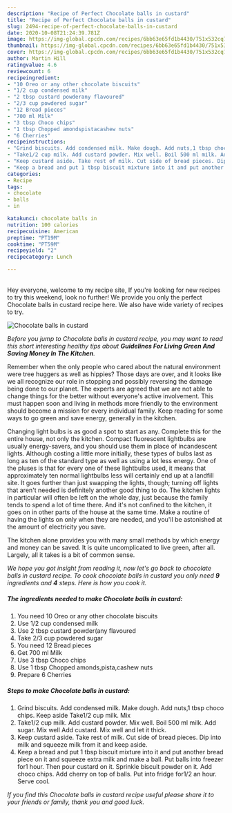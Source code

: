 ```yaml
---
description: "Recipe of Perfect Chocolate balls in custard"
title: "Recipe of Perfect Chocolate balls in custard"
slug: 2494-recipe-of-perfect-chocolate-balls-in-custard
date: 2020-10-08T21:24:39.781Z
image: https://img-global.cpcdn.com/recipes/6bb63e65fd1b4430/751x532cq70/chocolate-balls-in-custard-recipe-main-photo.jpg
thumbnail: https://img-global.cpcdn.com/recipes/6bb63e65fd1b4430/751x532cq70/chocolate-balls-in-custard-recipe-main-photo.jpg
cover: https://img-global.cpcdn.com/recipes/6bb63e65fd1b4430/751x532cq70/chocolate-balls-in-custard-recipe-main-photo.jpg
author: Martin Hill
ratingvalue: 4.6
reviewcount: 6
recipeingredient:
- "10 Oreo or any other chocolate biscuits"
- "1/2 cup condensed milk"
- "2 tbsp custard powderany flavoured"
- "2/3 cup powdered sugar"
- "12 Bread pieces"
- "700 ml Milk"
- "3 tbsp Choco chips"
- "1 tbsp Chopped amondspistacashew nuts"
- "6 Cherries"
recipeinstructions:
- "Grind biscuits. Add condensed milk. Make dough. Add nuts,1 tbsp choco chips. Keep aside Take1/2 cup milk. Mix"
- "Take1/2 cup milk. Add custard powder. Mix well. Boil 500 ml milk. Add sugar. Mix well Add custard. Mix well and let it thick."
- "Keep custard aside. Take rest of milk. Cut side of bread pieces. Dip into milk and squeeze milk from it and keep aside."
- "Keep a bread and put 1 tbsp biscuit mixture into it and put another bread piece on it and squeeze extra milk and make a ball. Put balls into freezer for1 hour. Then pour custard on it. Sprinkle biscuit powder on it. Add choco chips. Add cherry on top of balls. Put into fridge for1/2 an hour. Serve cool."
categories:
- Recipe
tags:
- chocolate
- balls
- in

katakunci: chocolate balls in 
nutrition: 100 calories
recipecuisine: American
preptime: "PT19M"
cooktime: "PT59M"
recipeyield: "2"
recipecategory: Lunch

---
```

<br>
Hey everyone, welcome to my recipe site, If you're looking for new recipes to try this weekend, look no further! We provide you only the perfect Chocolate balls in custard recipe here. We also have wide variety of recipes to try.
<br>


![Chocolate balls in custard](https://img-global.cpcdn.com/recipes/6bb63e65fd1b4430/751x532cq70/chocolate-balls-in-custard-recipe-main-photo.jpg)

<i>Before you jump to Chocolate balls in custard recipe, you may want to read this short interesting healthy tips about 
<strong>Guidelines For Living Green And Saving Money In The Kitchen</strong>.</i>
</br>

Remember when the only people who cared about the natural environment were tree huggers as well as hippies? Those days are over, and it looks like we all recognize our role in stopping and possibly reversing the damage being done to our planet. The experts are agreed that we are not able to change things for the better without everyone's active involvement. This must happen soon and living in methods more friendly to the environment should become a mission for every individual family. Keep reading for some ways to go green and save energy, generally in the kitchen.

Changing light bulbs is as good a spot to start as any. Complete this for the entire house, not only the kitchen. Compact fluorescent lightbulbs are usually energy-savers, and you should use them in place of incandescent lights. Although costing a little more initially, these types of bulbs last as long as ten of the standard type as well as using a lot less energy. One of the pluses is that for every one of these lightbulbs used, it means that approximately ten normal lightbulbs less will certainly end up at a landfill site. It goes further than just swapping the lights, though; turning off lights that aren't needed is definitely another good thing to do. The kitchen lights in particular will often be left on the whole day, just because the family tends to spend a lot of time there. And it's not confined to the kitchen, it goes on in other parts of the house at the same time. Make a routine of having the lights on only when they are needed, and you'll be astonished at the amount of electricity you save.

The kitchen alone provides you with many small methods by which energy and money can be saved. It is quite uncomplicated to live green, after all. Largely, all it takes is a bit of common sense.


<i>We hope you got insight from reading it, now let's go back to chocolate balls in custard recipe. To cook chocolate balls in custard you only need <strong>9</strong> ingredients and <strong>4</strong> steps. Here is how you cook it.
</i>

##### The ingredients needed to make Chocolate balls in custard:

1. You need 10 Oreo or any other chocolate biscuits
1. Use 1/2 cup condensed milk
1. Use 2 tbsp custard powder(any flavoured
1. Take 2/3 cup powdered sugar
1. You need 12 Bread pieces
1. Get 700 ml Milk
1. Use 3 tbsp Choco chips
1. Use 1 tbsp Chopped amonds,pista,cashew nuts
1. Prepare 6 Cherries


##### Steps to make Chocolate balls in custard:

1. Grind biscuits. Add condensed milk. Make dough. Add nuts,1 tbsp choco chips. Keep aside Take1/2 cup milk. Mix
1. Take1/2 cup milk. Add custard powder. Mix well. Boil 500 ml milk. Add sugar. Mix well Add custard. Mix well and let it thick.
1. Keep custard aside. Take rest of milk. Cut side of bread pieces. Dip into milk and squeeze milk from it and keep aside.
1. Keep a bread and put 1 tbsp biscuit mixture into it and put another bread piece on it and squeeze extra milk and make a ball. Put balls into freezer for1 hour. Then pour custard on it. Sprinkle biscuit powder on it. Add choco chips. Add cherry on top of balls. Put into fridge for1/2 an hour. Serve cool.


<i>If you find this Chocolate balls in custard recipe useful please share it to your friends or family, thank you and good luck.</i>
